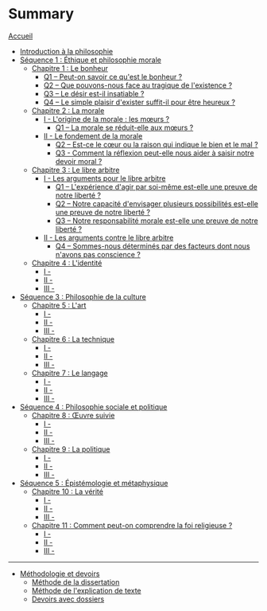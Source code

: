 # Summary

[Accueil](home.md)
- [Introduction à la philosophie](intro.md)
- [Séquence 1 : Éthique et philosophie morale]()
	- [Chapitre 1 : Le bonheur](ch1.md)
		- [Q1 – Peut-on savoir ce qu'est le bonheur ?]()
		- [Q2 – Que pouvons-nous face au tragique de l'existence ?]()
		- [Q3 – Le désir est-il insatiable ?]()
		- [Q4 – Le simple plaisir d'exister suffit-il pour être heureux ?]()
	- [Chapitre 2 : La morale]()
		- [I - L'origine de la morale : les mœurs ?]()
			- [Q1 – La morale se réduit-elle aux mœurs ?]()
		- [II - Le fondement de la morale]()
			- [Q2 – Est-ce le cœur ou la raison qui indique le bien et le mal ?]()
			- [Q3 - Comment la réflexion peut-elle nous aider à saisir notre devoir moral ?]()
	- [Chapitre 3 : Le libre arbitre]()
		- [I - Les arguments pour le libre arbitre]()
			- [Q1 – L'expérience d'agir par soi-même est-elle une preuve de notre liberté ?]()
			- [Q2 – Notre capacité d'envisager plusieurs possibilités est-elle une preuve de notre liberté ?]()
			- [Q3 – Notre responsabilité morale est-elle une preuve de notre liberté ?]()
		- [II - Les arguments contre le libre arbitre]()
			- [Q4 – Sommes-nous déterminés par des facteurs dont nous n'avons pas conscience ?]()
	- [Chapitre 4 : L'identité]()
		- [I - ]()
		- [II - ]()
		- [III - ]()
- [Séquence 3 : Philosophie de la culture]()
	- [Chapitre 5 : L'art]()
		- [I - ]()
		- [II - ]()
		- [III - ]()
	- [Chapitre 6 : La technique]()
		- [I - ]()
		- [II - ]()
		- [III - ]()
	- [Chapitre 7 : Le langage]()
		- [I - ]()
		- [II - ]()
		- [III - ]()
- [Séquence 4 : Philosophie sociale et politique]()
	- [Chapitre 8 : Œuvre suivie]()
		- [I - ]()
		- [II - ]()
		- [III - ]()
	- [Chapitre 9 : La politique]()
		- [I - ]()
		- [II - ]()
		- [III - ]()
- [Séquence 5 : Épistémologie et métaphysique]()
	- [Chapitre 10 : La vérité]()
		- [I - ]()
		- [II - ]()
		- [III - ]()
	- [Chapitre 11 : Comment peut-on comprendre la foi religieuse ?]()
		- [I - ]()
		- [II - ]()
		- [III - ]()
---
- [Méthodologie et devoirs]()
	- [Méthode de la dissertation]()
	- [Méthode de l'explication de texte]()
	- [Devoirs avec dossiers]()
